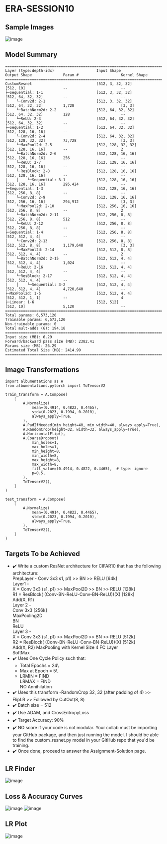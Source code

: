 # ERA-SESSION10

## Sample Images
![image](https://github.com/RaviNaik/ERA-SESSION10/assets/23289802/7d613bed-97e8-4daf-964b-c9c1f373f23e)

## Model Summary
```python3
============================================================================================================================================
Layer (type:depth-idx)                   Input Shape               Output Shape              Param #                   Kernel Shape
============================================================================================================================================
CustomResnet                             [512, 3, 32, 32]          [512, 10]                 --                        --
├─Sequential: 1-1                        [512, 3, 32, 32]          [512, 64, 32, 32]         --                        --
│    └─Conv2d: 2-1                       [512, 3, 32, 32]          [512, 64, 32, 32]         1,728                     [3, 3]
│    └─BatchNorm2d: 2-2                  [512, 64, 32, 32]         [512, 64, 32, 32]         128                       --
│    └─ReLU: 2-3                         [512, 64, 32, 32]         [512, 64, 32, 32]         --                        --
├─Sequential: 1-2                        [512, 64, 32, 32]         [512, 128, 16, 16]        --                        --
│    └─Conv2d: 2-4                       [512, 64, 32, 32]         [512, 128, 32, 32]        73,728                    [3, 3]
│    └─MaxPool2d: 2-5                    [512, 128, 32, 32]        [512, 128, 16, 16]        --                        2
│    └─BatchNorm2d: 2-6                  [512, 128, 16, 16]        [512, 128, 16, 16]        256                       --
│    └─ReLU: 2-7                         [512, 128, 16, 16]        [512, 128, 16, 16]        --                        --
│    └─ResBlock: 2-8                     [512, 128, 16, 16]        [512, 128, 16, 16]        --                        --
│    │    └─Sequential: 3-1              [512, 128, 16, 16]        [512, 128, 16, 16]        295,424                   --
├─Sequential: 1-3                        [512, 128, 16, 16]        [512, 256, 8, 8]          --                        --
│    └─Conv2d: 2-9                       [512, 128, 16, 16]        [512, 256, 16, 16]        294,912                   [3, 3]
│    └─MaxPool2d: 2-10                   [512, 256, 16, 16]        [512, 256, 8, 8]          --                        2
│    └─BatchNorm2d: 2-11                 [512, 256, 8, 8]          [512, 256, 8, 8]          512                       --
│    └─ReLU: 2-12                        [512, 256, 8, 8]          [512, 256, 8, 8]          --                        --
├─Sequential: 1-4                        [512, 256, 8, 8]          [512, 512, 4, 4]          --                        --
│    └─Conv2d: 2-13                      [512, 256, 8, 8]          [512, 512, 8, 8]          1,179,648                 [3, 3]
│    └─MaxPool2d: 2-14                   [512, 512, 8, 8]          [512, 512, 4, 4]          --                        2
│    └─BatchNorm2d: 2-15                 [512, 512, 4, 4]          [512, 512, 4, 4]          1,024                     --
│    └─ReLU: 2-16                        [512, 512, 4, 4]          [512, 512, 4, 4]          --                        --
│    └─ResBlock: 2-17                    [512, 512, 4, 4]          [512, 512, 4, 4]          --                        --
│    │    └─Sequential: 3-2              [512, 512, 4, 4]          [512, 512, 4, 4]          4,720,640                 --
├─MaxPool2d: 1-5                         [512, 512, 4, 4]          [512, 512, 1, 1]          --                        4
├─Linear: 1-6                            [512, 512]                [512, 10]                 5,120                     --
============================================================================================================================================
Total params: 6,573,120
Trainable params: 6,573,120
Non-trainable params: 0
Total mult-adds (G): 194.18
============================================================================================================================================
Input size (MB): 6.29
Forward/backward pass size (MB): 2382.41
Params size (MB): 26.29
Estimated Total Size (MB): 2414.99
============================================================================================================================================
```
## Image Transformations
```python3
import albumentations as A
from albumentations.pytorch import ToTensorV2

train_transform = A.Compose(
    [
        A.Normalize(
            mean=(0.4914, 0.4822, 0.4465),
            std=(0.2023, 0.1994, 0.2010),
            always_apply=True,
        ),
        A.PadIfNeeded(min_height=40, min_width=40, always_apply=True),
        A.RandomCrop(height=32, width=32, always_apply=True),
        A.HorizontalFlip(),
        A.CoarseDropout(
            min_holes=1,
            max_holes=1,
            min_height=8,
            min_width=8,
            max_height=8,
            max_width=8,
            fill_value=(0.4914, 0.4822, 0.4465),  # type: ignore
            p=0.5,
        ),
        ToTensorV2(),
    ]
)

test_transform = A.Compose(
    [
        A.Normalize(
            mean=(0.4914, 0.4822, 0.4465),
            std=(0.2023, 0.1994, 0.2010),
            always_apply=True,
        ),
        ToTensorV2(),
    ]
)
```

## Targets To be Achieved
 - :heavy_check_mark: Write a custom ResNet architecture for CIFAR10 that has the following architecture:  
        PrepLayer - Conv 3x3 s1, p1) >> BN >> RELU [64k]  
        Layer1 -  
                X = Conv 3x3 (s1, p1) >> MaxPool2D >> BN >> RELU [128k]  
                R1 = ResBlock( (Conv-BN-ReLU-Conv-BN-ReLU))(X) [128k]   
                Add(X, R1)  
        Layer 2 -  
                Conv 3x3 [256k]  
                MaxPooling2D  
                BN  
                ReLU  
        Layer 3 -  
                X = Conv 3x3 (s1, p1) >> MaxPool2D >> BN >> RELU [512k]  
                R2 = ResBlock( (Conv-BN-ReLU-Conv-BN-ReLU))(X) [512k]  
                Add(X, R2) 
        MaxPooling with Kernel Size 4 
        FC Layer  
        SoftMax  
- :heavy_check_mark: Uses One Cycle Policy such that:
    - Total Epochs = 24\
    - Max at Epoch = 5\
    - LRMIN = FIND\
        LRMAX = FIND\
        NO Annihilation
- :heavy_check_mark: Uses this transform -RandomCrop 32, 32 (after padding of 4) >> FlipLR >> Followed by CutOut(8, 8)
- :heavy_check_mark: Batch size = 512
- :heavy_check_mark: Use ADAM, and CrossEntropyLoss
- :heavy_check_mark: Target Accuracy: 90%
- :heavy_check_mark: NO score if your code is not modular. Your collab must be importing your GitHub package, and then just running the model. I should be able to find the custom_resnet.py model in your GitHub repo that you'd be training. 
- :heavy_check_mark: Once done, proceed to answer the Assignment-Solution page. 

## LR Finder
![image](https://github.com/RaviNaik/ERA-SESSION10/assets/23289802/7df02efb-e727-490c-bd5d-25211d1f8f0a)

## Loss & Accuracy Curves
![image](https://github.com/RaviNaik/ERA-SESSION10/assets/23289802/d99b459b-a14e-4624-acdb-63319b9923f6)
![image](https://github.com/RaviNaik/ERA-SESSION10/assets/23289802/398bd2fd-de8d-4399-a633-c18b4947ec47)

## LR Plot
![image](https://github.com/RaviNaik/ERA-SESSION10/assets/23289802/7fd57b6b-54a0-43dc-95e6-64be165a5339)





